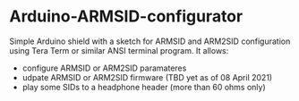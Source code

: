# Arduino-ARMSID-configurator

Simple Arduino shield with a sketch for ARMSID and ARM2SID configuration using Tera Term or similar ANSI terminal program. It allows:
- configure ARMSID or ARM2SID paramateres
- udpate ARMSID or ARM2SID firmware (TBD yet as of 08 April 2021)
- play some SIDs to a headphone header (more than 60 ohms only)
